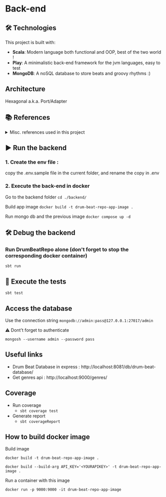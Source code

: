 # Back-end

## 🛠️ Technologies

This project is built with:

- **Scala**: Modern language both functional and OOP, best of the two world !
- **Play**: A minimalistic back-end framework for the jvm languages, easy to test
- **MongoDB**: A noSQL database to store beats and groovy rhythms :)

## Architecture

Hexagonal a.k.a. Port/Adapter

## 📚 References

<details>
  <summary>Misc. references used in this project</summary>

- Back-end hosting : https://render.com/
- Database hosting : https://www.mongodb.com/products/platform/cloud
- https://www.docker.com/
- Database client : https://www.mongodb.com/docs/mongodb-shell/install/
- REST API client : https://github.com/usebruno/bruno
</details>

## ▶️ Run the backend
### 1. Create the env file :

copy the .env.sample file in the current folder, and rename the copy in .env

### 2. Execute the back-end in docker

Go to the backend folder
```cd ./backend/```

Build app image
```docker build -t drum-beat-repo-app-image .```

Run mongo db and the previous image
```docker compose up -d```

## 🛠️ Debug the backend
### Run DrumBeatRepo alone (don't forget to stop the corresponding docker container)
```sbt run```

## 🔫 Execute the tests
```sbt test```

## Access the database


Use the connection string ```mongodb://admin:pass@127.0.0.1:27017/admin```

⚠️ Dont't forget to authenticate️
```
mongosh --username admin --password pass
```

## Useful links

- Drum Beat Database in express : 
http://localhost:8081/db/drum-beat-database/
- Get genres api : http://localhost:9000/genres/

## Coverage

- Run coverage
  - ``sbt coverage test``
- Generate report
  - ``sbt coverageReport``


## How to build docker image

Build image

``` docker build -t drum-beat-repo-app-image . ```

``` docker build --build-arg API_KEY='<YOURAPIKEY>' -t drum-beat-repo-app-image . ```

Run a container with this image

``` docker run -p 9000:9000 -it drum-beat-repo-app-image ```

